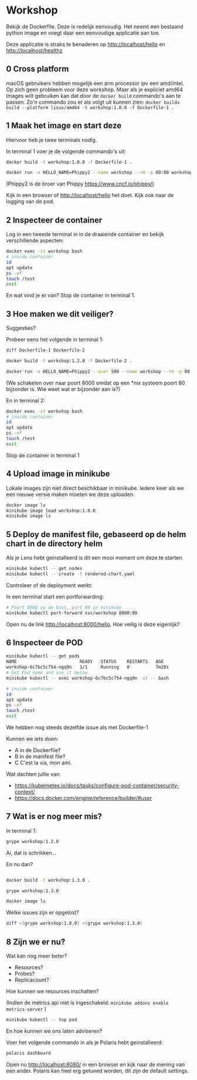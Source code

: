 # Workshop

Bekijk de Dockerfile. Deze is redelijk eenvoudig. Het neemt een bestaand python image en voegt daar een eenvoudige applicatie aan toe.

Deze applicatie is straks te benaderen op <http://localhost/hello> en <http://localhost/healthz>

## 0 Cross platform

macOS gebruikers hebben mogelijk een arm processor ipv een amd/intel. Op zich geen probleem voor deze workshop. Maar als je expliciet amd64 images wilt gebruiken kan dat door de `docker build` commando's aan te passen. Zo'n commando zou er als volgt uit kunnen zien: `docker buildx build --platform linux/amd64 -t workshop:1.0.0 -f Dockerfile-1 .`

## 1 Maak het image en start deze

Hiervoor heb je twee terminals nodig.

In terminal 1 voer je de volgende commando's uit:

```bash
docker build -t workshop:1.0.0 -f Dockerfile-1 .

docker run -e HELLO_NAME=Phippy2 --name workshop --rm -p 80:80 workshop:1.0.0
```

(Phippy2 is de broer van Phippy <https://www.cncf.io/phippy/>)

Kijk in een browser of <http://localhost/hello> het doet. Kijk ook naar de logging van de pod.


## 2 Inspecteer de container

Log in een tweede terminal in in de draaiende container en bekijk verschillende aspecten:

```bash
docker exec -it workshop bash
# inside container
id
apt update
ps -ef
touch /test
exit
```

En wat vind je er van?
Stop de container in terminal 1.

## 3 Hoe maken we dit veiliger?

Suggesties?

Probeer eens het volgende in terminal 1:

```bash
diff Dockerfile-1 Dockerfile-2

docker build -t workshop:1.2.0 -f Dockerfile-2 .

docker run -e HELLO_NAME=Phippy2 --user 500 --name workshop --rm -p 80:8000 workshop:1.2.0
```

(We schakelen over naar poort 8000 omdat op een *nix systeem poort 80 bijzonder is. Wie weet wat er bijzonder aan is?)

En in terminal 2:

```bash
docker exec -it workshop bash
# inside container
id
apt update
ps -ef
touch /test
exit
```

Stop de container in terminal 1

## 4 Upload image in minikube

Lokale images zijn niet direct beschikbaar in minikube. Iedere keer als we een nieuwe versie maken moeten we deze uploaden.

```bash
docker image ls
minikube image load workshop:1.0.0
minikube image ls
```

## 5 Deploy de manifest file, gebaseerd op de helm chart in de directory helm

Als je Lens hebt geinstalleerd is dit een mooi moment om deze te starten.

```bash
minikube kubectl -- get nodes
minikube kubectl -- create -f rendered-chart.yaml
```

Controleer of de deployment werkt:

In een terminal start een portforwarding:

```bash
# Poort 8000 op de host, port 80 in minikube
minikube kubectl port-forward svc/workshop 8000:80
```

Open nu de link <http://localhost:8000/hello>.
Hoe veilig is deze eigenlijk?

## 6 Inspecteer de POD

```bash
minikube kubectl -- get pods
NAME                        READY   STATUS    RESTARTS   AGE
workshop-6c7bc5c754-ngq9n   1/1     Running   0          7m28s
# Get Pod name and use it below
minikube kubectl -- exec workshop-6c7bc5c754-ngq9n -it -- bash

# inside container
id
apt update
ps -ef
touch /test
exit
```

We hebben nog steeds dezelfde issue als met Dockerfile-1

Kunnen we iets doen:

- A in de Dockerfile?
- B in de manifest file?
- C C'est la via, mon ami.

Wat dachten jullie van:

- <https://kubernetes.io/docs/tasks/configure-pod-container/security-context/>
- <https://docs.docker.com/engine/reference/builder/#user>

## 7 Wat is er nog meer mis?

In terminal 1:

```bash
grype workshop:1.2.0
```

Ai, dat is schrikken...

En nu dan?

```bash

docker build -t workshop:1.3.0 .

grype workshop:1.3.0

docker image ls
```

Welke issues zijn er opgelost?

```bash
diff <(grype workshop:1.0.0) <(grype workshop:1.3.0)
```


## 8 Zijn we er nu?

Wat kan nog meer beter?

- Resources?
- Probes?
- Replicacount?

Hoe kunnen we resources inschatten?

(Indien de metrics api niet is ingeschakeld: `minikube addons enable metrics-server` )

```bash
minikube kubectl -- top pod
```

En hoe kunnen we ons laten adviseren?

Voer het volgende commando in als je Polaris hebt geinstalleerd:

```bash
polaris dashboard
```

Open nu <http://localhost:8080/> in een browser en kijk naar de mening van een ander.
Polaris kan heel erg getuned worden, dit zijn de default settings.

